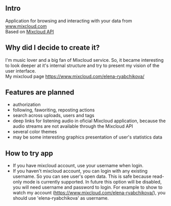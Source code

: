 ## Intro
Application for browsing and interacting with your data from www.mixcloud.com  
Based on [Mixcloud API](https://www.mixcloud.com/developers/)

## Why did I decide to create it?
I'm music lover and a big fan of Mixcloud service. So, it became interesting to look deeper at it's internal structure and try to present my vision of the user interface.  
My mixcloud page https://www.mixcloud.com/elena-ryabchikova/

## Features are planned
- authorization
- following, faworiting, reposting actions
- search across uploads, users and tags
- deep links for listening audio in oficial Mixcloud application, because the audio streams are not available through the Mixcloud API
- several color themes
- may be some interesting graphics presentation of user's statistics data

## How to try app
- If you have mixcloud account, use your username when login.
- If you haven't  mixcloud account, you can login with any existing username. So you can see user's open data. This is safe because read-only mode is currently supported. In future this option will be disabled, you will need username and password to login.
   For example to show to watch my account  (https://www.mixcloud.com/elena-ryabchikova/), you should use 'elena-ryabchikova' as username.
